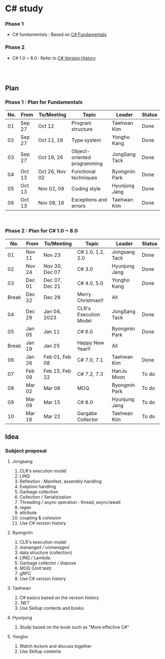 # C# study

### Phase 1
- C# fundamentals : Based on [C# Fundamentals](https://learn.microsoft.com/en-us/dotnet/csharp/)

### Phase 2
- C# 1.0 ~ 8.0 : Refer to [C# Version History](https://learn.microsoft.com/en-us/dotnet/csharp/whats-new/csharp-version-history)
<br>
<br>

## Plan

### Phase 1 : Plan for Fundamentals

| No. | From | To/Meeting | Topic | Leader | Status |
|---|---|---|---|---|---|
| 01 | Sep 27 | Oct 12 | Program structure | Taehwan Kim | Done |
| 02 | Sep 27 | Oct 12, 19 | Type system | Yongho Kang | Done |
| 03 | Sep 27 | Oct 19, 26 | Object-oriented programming | JongSang Tack | Done |
| 04 | Oct 13 | Oct 26, Nov 02 | Functional techniques | Byongmin Park | Done |
| 05 | Oct 13 | Nov 02, 09 | Coding style | Hyunjung Jang | Done |
| 06 | Oct 13 | Nov 09, 16 | Exceptions and errors | Taehwan Kim | Done |
<br>

### Phase 2 : Plan for C# 1.0 ~ 8.0

| No. | From | To/Meeting | Topic | Leader | Status |
|---|---|---|---|---|---|
| 01 | Nov 11 | Nov 23 | C# 1.0, 1.2, 2.0 | Jongsang Tack | Done |
| 02 | Nov 24 | Nov 30, Dec 07 | C# 3.0 | Hyunjung Jang | Done |
| 03 | Dec 01 | Dec 07, Dec 21 | C# 4.0, 5.0 | Yongho Kang | Done |
| Break | Dec 22 | Dec 28 | Merry Christmas!! | All |  |
| 04 | Dec 29 | Jan 04, 2023 | CLR's Execution Model | JongSang Tack | Done |
| 05 | Jan 05 | Jan 11 | C# 6.0 | Byongmin Park | Done |
| Break | Jan 19 | Jan 25 | Happy New Year!! | All |  |
| 06 | Jan 26 | Feb 01, Feb 08 | C# 7.0, 7.1 | Taehwan Kim | Done |
| 07 | Feb 09 | Feb 15, Feb 22 | C# 7.2, 7.3 | HanJu Moon | To do |
| 08 | Mar 02 | Mar 08 | MOQ | Byongmin Park | To do |
| 09 | Mar 09 | Mar 15 | C# 8.0 | Hyunjung Jang | To do |
| 10 | Mar 16 | Mar 22 | Gargabe Collector | Taehwan Kim | To do |

## Idea

### Subject proposal

1. Jongsang  
   1. CLR's execution model
   1. LINQ
   1. Reflextion : Manifest, assembly handling
   1. Exeption handling
   1. Garbage collection
   1. Collection / Serialzization
   1. Threading / async operation : thread, async/await
   1. regex
   1. attribute
   1. coupling & cohesion
   1. Use C# version history

1. Byongmin
   1. CLR's execution model
   1. mananged / unmanaged
   1. data structure (collection)
   1. LINQ / Lambda
   1. Garbage collector / dispose
   1. MOQ (Unit test)
   1. gRPC
   1. Use C# version history

1. Taehwan
   1. C# basics based on the version history
   1. .NET
   1. Use Skillup contents and books

1. Hyunjung
   1. Study based on the book such as "More effective C#"

1. Yongho
   1. Watch lecture and discuss together
   1. Use Skillup contents







